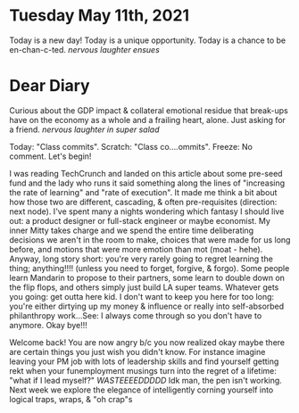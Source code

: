 # Tuesday May 11th, 2021

Today is a new day! Today is a unique opportunity. Today is a chance to be en-chan-c-ted. *nervous laughter ensues*

# Dear Diary
Curious about the GDP impact & collateral emotional residue that break-ups have on the economy as a whole and a frailing heart, alone. Just asking for a friend. *nervous laughter in super salad*

Today: "Class commits". Scratch: "Class co....ommits". Freeze: No comment. Let's begin!

I was reading TechCrunch and landed on this article about some pre-seed fund and the lady who runs it said something along the lines of "increasing the rate of learning" and "rate of execution". It made me think a bit about how those two are different, cascading, & often pre-requisites (direction: next node). I've spent many a nights wondering which fantasy I should live out: a product designer or full-stack engineer or maybe economist. My inner Mitty takes charge and we spend the entire time deliberating decisions we aren't in the room to make, choices that were made for us long before, and motions that were more emotion than mot (moat - hehe). Anyway, long story short: you're very rarely going to regret learning the thing; anything!!!! (unless you need to forget, forgive, & forgo). Some people learn Mandarin to propose to their partners, some learn to double down on the flip flops, and others simply just build LA super teams. Whatever gets you going: get outta here kid. I don't want to keep you here for too long: you're either dirtying up my money & influence or really into self-absorbed philanthropy work...See: I always come through so you don't have to anymore. Okay bye!!!

Welcome back! You are now angry b/c you now realized okay maybe there are certain things you just wish you didn't know. For instance imagine leaving your PM job with lots of leadership skills and find yourself getting rekt when your funemployment musings turn into the regret of a lifetime: "what if I lead myself?" *WASTEEEEDDDDD* Idk man, the pen isn't working. Next week we explore the elegance of intelligently corning yourself into logical traps, wraps, & "oh crap"s
